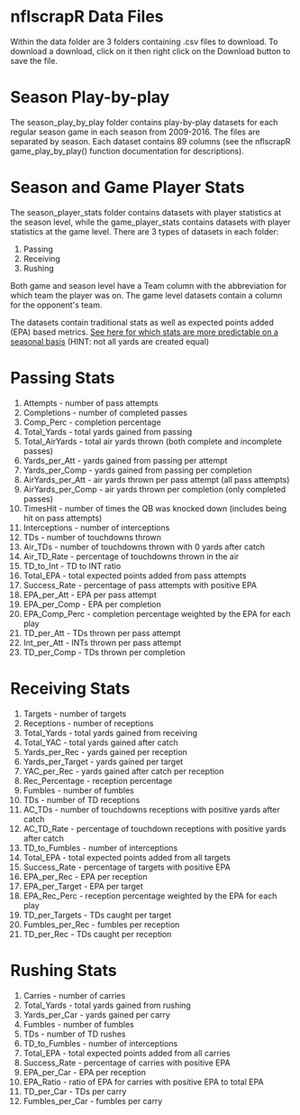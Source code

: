# nflscrapR Data Files

Within the data folder are 3 folders containing .csv files to download.  To download a download, click on it then right click on the Download button to save the file.

# Season Play-by-play

The season_play_by_play folder contains play-by-play datasets for each regular season game in each season from 2009-2016.  The files are separated by season. Each dataset contains 89 columns (see the nflscrapR game_play_by_play() function documentation for descriptions).

# Season and Game Player Stats

The season_player_stats folder contains datasets with player statistics at the season level, while the game_player_stats contains datasets with player statistics at the game level.  There are 3 types of datasets in each folder:

1. Passing
2. Receiving
3. Rushing

Both game and season level have a Team column with the abbreviation for which team the player was on.  The game level datasets contain a column for the opponent's team.

The datasets contain traditional stats as well as expected points added (EPA) based metrics.  [See here for which stats are more predictable on a seasonal basis](http://www.stat.cmu.edu/~ryurko/pdf/greatlakes_2017.pdf) (HINT: not all yards are created equal)

# Passing Stats

1. Attempts - number of pass attempts
2. Completions - number of completed passes
3. Comp_Perc - completion percentage
4. Total_Yards - total yards gained from passing
5. Total_AirYards - total air yards thrown (both complete and incomplete passes)
6. Yards_per_Att - yards gained from passing per attempt
7. Yards_per_Comp - yards gained from passing per completion
8. AirYards_per_Att - air yards thrown per pass attempt (all pass attempts)
9. AirYards_per_Comp - air yards thrown per completion (only completed passes)
10. TimesHit - number of times the QB was knocked down (includes being hit on pass attempts)
11. Interceptions - number of interceptions
12. TDs - number of touchdowns thrown
13. Air_TDs - number of touchdowns thrown with 0 yards after catch
14. Air_TD_Rate - percentage of touchdowns thrown in the air
15. TD_to_Int - TD to INT ratio
16. Total_EPA - total expected points added from pass attempts
17. Success_Rate - percentage of pass attempts with positive EPA
18. EPA_per_Att - EPA per pass attempt
19. EPA_per_Comp - EPA per completion
20. EPA_Comp_Perc - completion percentage weighted by the EPA for each play
21. TD_per_Att - TDs thrown per pass attempt
22. Int_per_Att - INTs thrown per pass attempt
23. TD_per_Comp - TDs thrown per completion

# Receiving Stats

1. Targets - number of targets
2. Receptions - number of receptions
3. Total_Yards - total yards gained from receiving
4. Total_YAC - total yards gained after catch
5. Yards_per_Rec - yards gained per reception
6. Yards_per_Target - yards gained per target
7. YAC_per_Rec - yards gained after catch per reception
8. Rec_Percentage - reception percentage
9. Fumbles - number of fumbles
10. TDs - number of TD receptions
11. AC_TDs - number of touchdowns receptions with positive yards after catch
12. AC_TD_Rate - percentage of touchdown receptions with positive yards after catch
13. TD_to_Fumbles - number of interceptions
14. Total_EPA - total expected points added from all targets
15. Success_Rate - percentage of targets with positive EPA
16. EPA_per_Rec - EPA per reception
17. EPA_per_Target - EPA per target
18. EPA_Rec_Perc - reception percentage weighted by the EPA for each play
19. TD_per_Targets - TDs caught per target
20. Fumbles_per_Rec - fumbles per reception
21. TD_per_Rec - TDs caught per reception

# Rushing Stats

1. Carries - number of carries
2. Total_Yards - total yards gained from rushing
3. Yards_per_Car - yards gained per carry
4. Fumbles - number of fumbles
5. TDs - number of TD rushes
6. TD_to_Fumbles - number of interceptions
7. Total_EPA - total expected points added from all carries
8. Success_Rate - percentage of carries with positive EPA
9. EPA_per_Car - EPA per reception
10. EPA_Ratio - ratio of EPA for carries with positive EPA to total EPA
11. TD_per_Car - TDs per carry
12. Fumbles_per_Car - fumbles per carry

